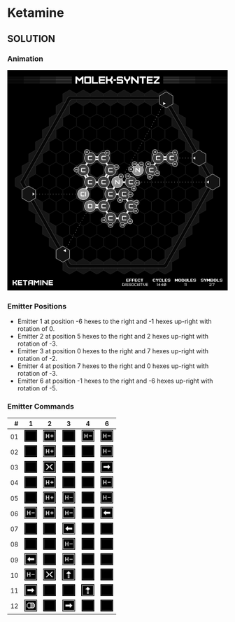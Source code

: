 # Ketamine

## SOLUTION

### Animation

![Solution](./../gifs/15/SOLUTION.gif)

### Emitter Positions

- Emitter 1 at position -6 hexes to the right and -1 hexes up-right with rotation of 0.
- Emitter 2 at position 5 hexes to the right and 2 hexes up-right with rotation of -3.
- Emitter 3 at position 0 hexes to the right and 7 hexes up-right with rotation of -2.
- Emitter 4 at position 7 hexes to the right and 0 hexes up-right with rotation of -3.
- Emitter 6 at position -1 hexes to the right and -6 hexes up-right with rotation of -5.

### Emitter Commands

|  # | 1                                                                 | 2                                                   | 3                                                                 | 4                                                     | 6                                                                 |
|---:|:-----------------------------------------------------------------:|:---------------------------------------------------:|:-----------------------------------------------------------------:|:-----------------------------------------------------:|:-----------------------------------------------------------------:|
| 01 | ![NONE](./../instructions/NONE.png)                               | ![ADD_H_ATOM](./../instructions/ADD_H_ATOM.png)     | ![NONE](./../instructions/NONE.png)                               | ![REMOVE_H_ATOM](./../instructions/REMOVE_H_ATOM.png) | ![REMOVE_H_ATOM](./../instructions/REMOVE_H_ATOM.png)             |
| 02 | ![NONE](./../instructions/NONE.png)                               | ![ADD_H_ATOM](./../instructions/ADD_H_ATOM.png)     | ![NONE](./../instructions/NONE.png)                               | ![NONE](./../instructions/NONE.png)                   | ![REMOVE_H_ATOM](./../instructions/REMOVE_H_ATOM.png)             |
| 03 | ![NONE](./../instructions/NONE.png)                               | ![TRASH_TARGET](./../instructions/TRASH_TARGET.png) | ![NONE](./../instructions/NONE.png)                               | ![NONE](./../instructions/NONE.png)                   | ![SLIDE_EMITTER_RIGHT](./../instructions/SLIDE_EMITTER_RIGHT.png) |
| 04 | ![NONE](./../instructions/NONE.png)                               | ![ADD_H_ATOM](./../instructions/ADD_H_ATOM.png)     | ![NONE](./../instructions/NONE.png)                               | ![NONE](./../instructions/NONE.png)                   | ![REMOVE_H_ATOM](./../instructions/REMOVE_H_ATOM.png)             |
| 05 | ![NONE](./../instructions/NONE.png)                               | ![ADD_H_ATOM](./../instructions/ADD_H_ATOM.png)     | ![REMOVE_H_ATOM](./../instructions/REMOVE_H_ATOM.png)             | ![NONE](./../instructions/NONE.png)                   | ![REMOVE_H_ATOM](./../instructions/REMOVE_H_ATOM.png)             |
| 06 | ![REMOVE_H_ATOM](./../instructions/REMOVE_H_ATOM.png)             | ![ADD_H_ATOM](./../instructions/ADD_H_ATOM.png)     | ![REMOVE_H_ATOM](./../instructions/REMOVE_H_ATOM.png)             | ![NONE](./../instructions/NONE.png)                   | ![SLIDE_EMITTER_LEFT](./../instructions/SLIDE_EMITTER_LEFT.png)   |
| 07 | ![NONE](./../instructions/NONE.png)                               | ![NONE](./../instructions/NONE.png)                 | ![SLIDE_EMITTER_LEFT](./../instructions/SLIDE_EMITTER_LEFT.png)   | ![NONE](./../instructions/NONE.png)                   | ![NONE](./../instructions/NONE.png)                               |
| 08 | ![NONE](./../instructions/NONE.png)                               | ![NONE](./../instructions/NONE.png)                 | ![REMOVE_H_ATOM](./../instructions/REMOVE_H_ATOM.png)             | ![NONE](./../instructions/NONE.png)                   | ![NONE](./../instructions/NONE.png)                               |
| 09 | ![SLIDE_EMITTER_LEFT](./../instructions/SLIDE_EMITTER_LEFT.png)   | ![NONE](./../instructions/NONE.png)                 | ![REMOVE_H_ATOM](./../instructions/REMOVE_H_ATOM.png)             | ![NONE](./../instructions/NONE.png)                   | ![NONE](./../instructions/NONE.png)                               |
| 10 | ![REMOVE_H_ATOM](./../instructions/REMOVE_H_ATOM.png)             | ![TRASH_TARGET](./../instructions/TRASH_TARGET.png) | ![PUSH_TARGET](./../instructions/PUSH_TARGET.png)                 | ![NONE](./../instructions/NONE.png)                   | ![NONE](./../instructions/NONE.png)                               |
| 11 | ![SLIDE_EMITTER_RIGHT](./../instructions/SLIDE_EMITTER_RIGHT.png) | ![NONE](./../instructions/NONE.png)                 | ![NONE](./../instructions/NONE.png)                               | ![PUSH_TARGET](./../instructions/PUSH_TARGET.png)     | ![NONE](./../instructions/NONE.png)                               |
| 12 | ![OUTPUT_TARGET](./../instructions/OUTPUT_TARGET.png)             | ![NONE](./../instructions/NONE.png)                 | ![SLIDE_EMITTER_RIGHT](./../instructions/SLIDE_EMITTER_RIGHT.png) | ![NONE](./../instructions/NONE.png)                   | ![NONE](./../instructions/NONE.png)                               |


